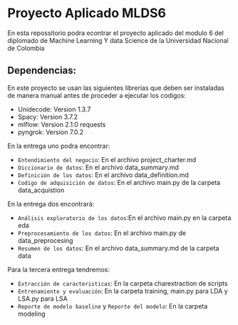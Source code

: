 # Proyecto Aplicado MLDS6

En esta repossitorio podra econtrar el proyecto aplicado del modulo 6 del diplomado de Machine Learning Y data Science de la Universidad Nacional de Colombia


## Dependencias:
En este proyecto se usan las siguientes librerias que deben ser instaladas de manera manual antes de proceder a ejecutar los codigos:
* Unidecode: Version 1.3.7
* Spacy: Version 3.7.2
* mlflow: Version 2.1.0 requests
* pyngrok: Version 7.0.2

En la entrega uno podra encontrar:
* `Entendimiento del negocio`: En el archivo project_charter.md
* `Diccionario de datos`: En el archivo data_summary.md
* `Definición de los datos`: En el archivo data_definition.md
* `Codigo de adquisición de datos`: En el archivo main.py de la carpeta data_acquistion


En la entrega dos encontrará:
* `Análisis exploratorio de los datos`:En el archivo main.py en la carpeta eda
* `Preprocesamiento de los datos`: En el archivo main.py de data_preprocesing
* `Resumen de los datos`: En el archivo data_summary.md de la carpeta data

Para la tercera entrega tendremos:
* `Extracción de caracteristicas`: En la carpeta charextraction de scripts
* `Entrenamiento y evaluación`: En la carpeta training, main.py para LDA y LSA.py para LSA
* `Reporte de modelo baseline` y `Reporte del modelo`: En la carpeta modeling
